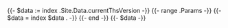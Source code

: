 {{- $data := index .Site.Data.currentThsVersion -}}
{{- range .Params -}}
{{- $data = index $data . -}}
{{- end -}}
{{- $data -}}
